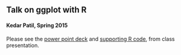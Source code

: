 ## Talk on ggplot with R
#### Kedar Patil, Spring 2015

Please see the [power point deck](https://github.com/stat4701/edav/blob/gh-pages/assets/ggplot-with-R-talk/ggplot_in_R.pptx) and [supporting R code](https://github.com/stat4701/edav/blob/gh-pages/assets/ggplot-with-R-talk/ggplot_in_R_Code.R.txt), from class presentation.
